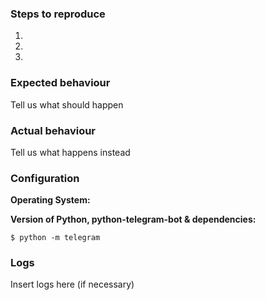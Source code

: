 <!--
Thanks for reporting issues of python-telegram-bot!
To make it easier for us to help you please enter detailed information below.

Please note, we only support the latest version of python-telegram-bot. Please
make sure to upgrade & recreate the issue on the latest version prior to opening
an issue.
-->
### Steps to reproduce
1.

2.

3.

### Expected behaviour
Tell us what should happen

### Actual behaviour
Tell us what happens instead

### Configuration
**Operating System:**


**Version of Python, python-telegram-bot & dependencies:**

``$ python -m telegram``

### Logs
Insert logs here (if necessary)
